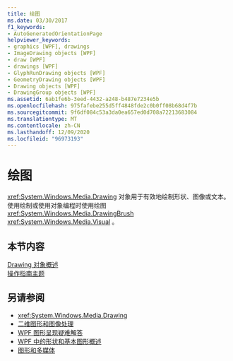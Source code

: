 ```yaml
---
title: 绘图
ms.date: 03/30/2017
f1_keywords:
- AutoGeneratedOrientationPage
helpviewer_keywords:
- graphics [WPF], drawings
- ImageDrawing objects [WPF]
- draw [WPF]
- drawings [WPF]
- GlyphRunDrawing objects [WPF]
- GeometryDrawing objects [WPF]
- Drawing objects [WPF]
- DrawingGroup objects [WPF]
ms.assetid: 6ab1fe6b-3eed-4432-a248-b487e7234e5b
ms.openlocfilehash: 975fafebe255d5ff4848fde2c0b0ff08b68d4f7b
ms.sourcegitcommit: 9f6df084c53a3da0ea657ed0d708a72213683084
ms.translationtype: MT
ms.contentlocale: zh-CN
ms.lasthandoff: 12/09/2020
ms.locfileid: "96973193"
---
```

# <a name="drawings"></a>绘图
<xref:System.Windows.Media.Drawing> 对象用于有效地绘制形状、图像或文本。 使用绘制或使用对象编程时使用绘图 <xref:System.Windows.Media.DrawingBrush> <xref:System.Windows.Media.Visual> 。  
  
## <a name="in-this-section"></a>本节内容  
 [Drawing 对象概述](drawing-objects-overview.md)  
  [操作指南主题](drawings-how-to-topics.md)  
  
## <a name="see-also"></a>另请参阅

- <xref:System.Windows.Media.Drawing>
- [二维图形和图像处理](../advanced/optimizing-performance-2d-graphics-and-imaging.md)
- [WPF 图形呈现疑难解答](wpf-graphics-rendering-overview.md)
- [WPF 中的形状和基本图形概述](shapes-and-basic-drawing-in-wpf-overview.md)
- [图形和多媒体](index.md)

